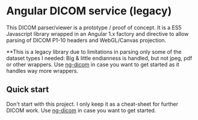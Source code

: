 # Angular DICOM service (legacy)
This DICOM parser/viewer is a prototype / proof of concept. It is a ES5 Javascript library wrapped in an Angular 1.x factory and directive to allow parsing of DICOM P1-10 headers and WebGL/Canvas projection.

**This is a legacy library due to limitations in parsing only some of the dataset types I needed: Big & little endianness is handled, but not jpeg, pdf or other wrappers. Use [ng-dicom](https://github.com/Dercetech/ng-dicom) in case you want to get started as it handles way more wrappers.

## Quick start
Don't start with this project. I only keep it as a cheat-sheet for further DICOM work. Use [ng-dicom](https://github.com/Dercetech/ng-dicom) in case you want to get started.
